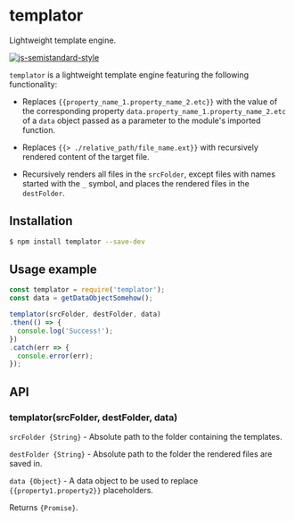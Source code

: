 # templator

Lightweight template engine.

[![js-semistandard-style](https://img.shields.io/badge/code%20style-semistandard-brightgreen.svg?style=flat-square)](https://github.com/Flet/semistandard)

`templator` is a lightweight template engine featuring the following functionality:

* Replaces `{{property_name_1.property_name_2.etc}}` with the value of the corresponding property `data.property_name_1.property_name_2.etc` of a `data` object passed as a parameter to the module's imported function.

* Replaces `{{> ./relative_path/file_name.ext}}` with recursively rendered content of the target file.

* Recursively renders all files in the `srcFolder`, except files with names started with the `_` symbol, and places the rendered files in the `destFolder`.

## Installation

```bash
$ npm install templator --save-dev
```

## Usage example

```javascript
const templator = require('templator');
const data = getDataObjectSomehow();

templator(srcFolder, destFolder, data)
.then(() => {
  console.log('Success!');
})
.catch(err => {
  console.error(err);
});
```

## API

### templator(srcFolder, destFolder, data)

`srcFolder {String}` - Absolute path to the folder containing the templates.

`destFolder {String}` - Absolute path to the folder the rendered files are saved in.

`data {Object}` - A data object to be used to replace `{{property1.property2}}` placeholders.

Returns `{Promise}`.
